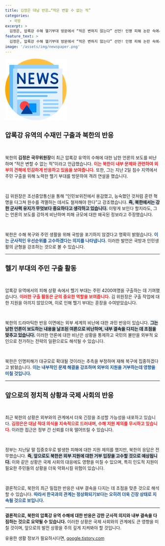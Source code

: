 ```yaml
---
title: 김정은 대남 반응…“적은 변할 수 없는 적”
categories:
  - 국방
excerpt: >
  김정은, 압록강 수해 헬기부대 방문에서 “적은 변하지 않는다” 선언! 인명 피해 논란 속에서도 남측 언론 비난하며 격려 연설. 북한의 대남 태도 변화는 없을까?
feature_text: >
  김정은, 압록강 수해 헬기부대 방문에서 “적은 변하지 않는다” 선언! 인명 피해 논란 속에서도 남측 언론 비난하며 격려 연설. 북한의 대남 태도 변화는 없을까?
image: '/assets/img/newspaper.png'
---
```


<p><img src="/assets/img/newspaper.png" alt="kimp 속보" /></p>

<h2 data-ke-size="size26">압록강 유역의 수재민 구출과 북한의 반응</h2>

<p data-ke-size="size16">&nbsp;</p>

<p>북한의 <b>김정은 국무위원장</b>이 최근 압록강 유역의 수해에 대한 남한 언론의 보도를 비난하며 “적은 변할 수 없는 적”이라고 언급했습니다. <b><span style="color: #ee2323;">이는 북한이 내부 문제와 관련하여 외부의 견해에 민감하게 반응하고 있음을 보여줍니다.</span></b> 또한, 그는 지난 2일 침수 지역에서 주민 구출을 위해 노력한 헬기 부대를 방문하여 격려 연설을 했습니다. </p>

<p data-ke-size="size16">&nbsp;</p>

<p>김 위원장은 조선중앙통신을 통해 “인민보위전에서 용감했고, 능숙했던 것처럼 훈련 혁명을 다그쳐 원수를 격멸하는 데서도 철저해야 한다”고 강조했습니다. <b><span style="background-color: #21538527;">즉, 북한에서는 강한 군사력 유지가 무엇보다 중요하다고 생각하고 있습니다.</span></b> 이렇게 보인다 할지라도, 그는 언론의 보도를 강하게 비난하며 피해 규모에 대한 왜곡된 정보라고 주장했습니다. </p>

<p data-ke-size="size16">&nbsp;</p>

<p>북한은 수해 복구와 주민 생활을 위해 국방을 포기하지 않겠다고 명확히 밝혔습니다. <b><span style="color: #1a5490;">이는 군사적인 우선순위를 고수하겠다는 의지를 나타냅니다.</span></b> 이러한 발언은 국방과 인민생활의 균형을 강조하는 것으로 볼 수 있습니다. </p>

<hr/>

<h2 data-ke-size="size26">헬기 부대의 주민 구출 활동</h2>

<p data-ke-size="size16">&nbsp;</p>

<p>압록강 유역에서의 피해 상황 속에서 헬기 부대는 주민 4200여명을 구출하는 데 기여했습니다. <b><span style="color: #ee2323;">이러한 구출 활동은 군의 중요한 역할을 보여줍니다.</span></b> 김 위원장은 구출 작업에 대한 지원을 아끼지 않았으며, 이로 인해 헬기 부대는 훈장을 수여받았습니다.</p>

<p data-ke-size="size16">&nbsp;</p>

<p>북한의 드라마틱한 반응 이면에는 외부 세계의 비난에 대한 과민 반응이 있습니다. <b><span style="background-color: #21538527;">그는 남한 언론이 보도하는 내용을 날조된 여론으로 비난하며, 내부 결속을 다지는 데 초점을 맞추고 있습니다.</span></b> 이러한 언론에 대한 비난은 상황을 통제하고 국민의 불만을 외부적 요인으로 전가하는 전략의 일환으로도 해석될 수 있습니다.</p>

<p data-ke-size="size16">&nbsp;</p>

<p>북한은 인명피해가 대규모로 확대될 것이라는 추측을 부정하며 재해 복구에 집중하겠다고 밝혔습니다. <b><span style="color: #1a5490;"> 이는 내부적인 문제 해결을 강조하며 외부의 지원을 거부하는데 영향을 미칠 것입니다.</span></b></p>

<hr/>

<h2 data-ke-size="size26">앞으로의 정치적 상황과 국제 사회의 반응</h2>

<p data-ke-size="size16">&nbsp;</p>

<p>최근 북한의 상황은 외부와의 관계에서 더욱 긴장을 조성할 가능성을 내포하고 있습니다. <b><span style="color: #ee2323;">김정은은 대남 적대 의식을 지속적으로 드러내며, 수해 지원 제의를 무시하고 있습니다.</span></b> 이러한 접근은 정부 간 신뢰를 더욱 떨어뜨릴 수 있습니다.</p>

<p data-ke-size="size16">&nbsp;</p>

<p>정부는 지난달 말 집중호우로 발생한 피해에 대한 지원 제의를 했지만, 북한의 응답은 전무했습니다. <b><span style="background-color: #21538527;">즉, 앞으로도 북한은 외부 지원에 대한 거부 입장을 고수할 것으로 예상됩니다.</span></b> 이와 같은 상황은 국제 사회의 대응에도 영향을 미칠 수 있으며, 특히 인도적 지원이 필요한 주민들의 상황을 더욱 악화시킬 위험이 있습니다.</p>

<p data-ke-size="size16">&nbsp;</p>

<p>결론적으로, 북한의 최근 밀접한 반응은 내부 결속을 다지는 데 초점을 맞춘 것으로 해석할 수 있습니다. <b><span style="color: #1a5490;">따라서 한국과의 관계는 정상화되기보다는 오히려 더욱 긴장 상태로 지속될 것으로 보입니다.</span></b></p>

<hr/>

<p><strong>결론적으로, 북한의 압록강 유역 수해에 대한 반응은 강한 군사적 의지와 내부 결속을 다짐하는 것으로 요약될 수 있습니다.</strong> 이러한 상황은 국제 사회와의 관계에도 큰 영향을 미칠 것이며, 앞으로의 발전 상황을 주의 깊게 지켜봐야 할 것입니다.</p>
유용한 생활 정보가 필요하시다면, <a href="https://qoogle.tistory.com" rel="dofollow">qoogle.tistory.com</a>


